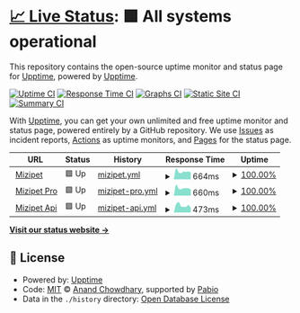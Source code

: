 # [📈 Live Status](https://upptime.github.io/upptime): <!--live status--> **🟩 All systems operational**

This repository contains the open-source uptime monitor and status page for [Upptime](https://upptime.js.org), powered by [Upptime](https://github.com/upptime/upptime).

[![Uptime CI](https://github.com/mizipets/upptime/workflows/Uptime%20CI/badge.svg)](https://github.com/mizipets/upptime/actions?query=workflow%3A%22Uptime+CI%22)
[![Response Time CI](https://github.com/mizipets/upptime/workflows/Response%20Time%20CI/badge.svg)](https://github.com/mizipets/upptime/actions?query=workflow%3A%22Response+Time+CI%22)
[![Graphs CI](https://github.com/mizipets/upptime/workflows/Graphs%20CI/badge.svg)](https://github.com/mizipets/upptime/actions?query=workflow%3A%22Graphs+CI%22)
[![Static Site CI](https://github.com/mizipets/upptime/workflows/Static%20Site%20CI/badge.svg)](https://github.com/mizipets/upptime/actions?query=workflow%3A%22Static+Site+CI%22)
[![Summary CI](https://github.com/mizipets/upptime/workflows/Summary%20CI/badge.svg)](https://github.com/mizipets/upptime/actions?query=workflow%3A%22Summary+CI%22)

With [Upptime](https://upptime.js.org), you can get your own unlimited and free uptime monitor and status page, powered entirely by a GitHub repository. We use [Issues](https://github.com/upptime/upptime/issues) as incident reports, [Actions](https://github.com/mizipets/upptime/actions) as uptime monitors, and [Pages](https://upptime.github.io/upptime) for the status page.

<!--start: status pages-->
<!-- This summary is generated by Upptime (https://github.com/upptime/upptime) -->
<!-- Do not edit this manually, your changes will be overwritten -->
<!-- prettier-ignore -->
| URL | Status | History | Response Time | Uptime |
| --- | ------ | ------- | ------------- | ------ |
| <img alt="" src="https://icons.duckduckgo.com/ip3/mizipet.com.ico" height="13"> [Mizipet](https://mizipet.com) | 🟩 Up | [mizipet.yml](https://github.com/mizipets/uptime/commits/HEAD/history/mizipet.yml) | <details><summary><img alt="Response time graph" src="./graphs/mizipet/response-time-week.png" height="20"> 664ms</summary><br><a href="https://mizipets.github.io/uptime/history/mizipet"><img alt="Response time 664" src="https://img.shields.io/endpoint?url=https%3A%2F%2Fraw.githubusercontent.com%2Fmizipets%2Fuptime%2FHEAD%2Fapi%2Fmizipet%2Fresponse-time.json"></a><br><a href="https://mizipets.github.io/uptime/history/mizipet"><img alt="24-hour response time 606" src="https://img.shields.io/endpoint?url=https%3A%2F%2Fraw.githubusercontent.com%2Fmizipets%2Fuptime%2FHEAD%2Fapi%2Fmizipet%2Fresponse-time-day.json"></a><br><a href="https://mizipets.github.io/uptime/history/mizipet"><img alt="7-day response time 664" src="https://img.shields.io/endpoint?url=https%3A%2F%2Fraw.githubusercontent.com%2Fmizipets%2Fuptime%2FHEAD%2Fapi%2Fmizipet%2Fresponse-time-week.json"></a><br><a href="https://mizipets.github.io/uptime/history/mizipet"><img alt="30-day response time 664" src="https://img.shields.io/endpoint?url=https%3A%2F%2Fraw.githubusercontent.com%2Fmizipets%2Fuptime%2FHEAD%2Fapi%2Fmizipet%2Fresponse-time-month.json"></a><br><a href="https://mizipets.github.io/uptime/history/mizipet"><img alt="1-year response time 664" src="https://img.shields.io/endpoint?url=https%3A%2F%2Fraw.githubusercontent.com%2Fmizipets%2Fuptime%2FHEAD%2Fapi%2Fmizipet%2Fresponse-time-year.json"></a></details> | <details><summary><a href="https://mizipets.github.io/uptime/history/mizipet">100.00%</a></summary><a href="https://mizipets.github.io/uptime/history/mizipet"><img alt="All-time uptime 100.00%" src="https://img.shields.io/endpoint?url=https%3A%2F%2Fraw.githubusercontent.com%2Fmizipets%2Fuptime%2FHEAD%2Fapi%2Fmizipet%2Fuptime.json"></a><br><a href="https://mizipets.github.io/uptime/history/mizipet"><img alt="24-hour uptime 100.00%" src="https://img.shields.io/endpoint?url=https%3A%2F%2Fraw.githubusercontent.com%2Fmizipets%2Fuptime%2FHEAD%2Fapi%2Fmizipet%2Fuptime-day.json"></a><br><a href="https://mizipets.github.io/uptime/history/mizipet"><img alt="7-day uptime 100.00%" src="https://img.shields.io/endpoint?url=https%3A%2F%2Fraw.githubusercontent.com%2Fmizipets%2Fuptime%2FHEAD%2Fapi%2Fmizipet%2Fuptime-week.json"></a><br><a href="https://mizipets.github.io/uptime/history/mizipet"><img alt="30-day uptime 100.00%" src="https://img.shields.io/endpoint?url=https%3A%2F%2Fraw.githubusercontent.com%2Fmizipets%2Fuptime%2FHEAD%2Fapi%2Fmizipet%2Fuptime-month.json"></a><br><a href="https://mizipets.github.io/uptime/history/mizipet"><img alt="1-year uptime 100.00%" src="https://img.shields.io/endpoint?url=https%3A%2F%2Fraw.githubusercontent.com%2Fmizipets%2Fuptime%2FHEAD%2Fapi%2Fmizipet%2Fuptime-year.json"></a></details>
| <img alt="" src="https://icons.duckduckgo.com/ip3/pro.mizipet.com.ico" height="13"> [Mizipet Pro](https://pro.mizipet.com) | 🟩 Up | [mizipet-pro.yml](https://github.com/mizipets/uptime/commits/HEAD/history/mizipet-pro.yml) | <details><summary><img alt="Response time graph" src="./graphs/mizipet-pro/response-time-week.png" height="20"> 660ms</summary><br><a href="https://mizipets.github.io/uptime/history/mizipet-pro"><img alt="Response time 660" src="https://img.shields.io/endpoint?url=https%3A%2F%2Fraw.githubusercontent.com%2Fmizipets%2Fuptime%2FHEAD%2Fapi%2Fmizipet-pro%2Fresponse-time.json"></a><br><a href="https://mizipets.github.io/uptime/history/mizipet-pro"><img alt="24-hour response time 686" src="https://img.shields.io/endpoint?url=https%3A%2F%2Fraw.githubusercontent.com%2Fmizipets%2Fuptime%2FHEAD%2Fapi%2Fmizipet-pro%2Fresponse-time-day.json"></a><br><a href="https://mizipets.github.io/uptime/history/mizipet-pro"><img alt="7-day response time 660" src="https://img.shields.io/endpoint?url=https%3A%2F%2Fraw.githubusercontent.com%2Fmizipets%2Fuptime%2FHEAD%2Fapi%2Fmizipet-pro%2Fresponse-time-week.json"></a><br><a href="https://mizipets.github.io/uptime/history/mizipet-pro"><img alt="30-day response time 660" src="https://img.shields.io/endpoint?url=https%3A%2F%2Fraw.githubusercontent.com%2Fmizipets%2Fuptime%2FHEAD%2Fapi%2Fmizipet-pro%2Fresponse-time-month.json"></a><br><a href="https://mizipets.github.io/uptime/history/mizipet-pro"><img alt="1-year response time 660" src="https://img.shields.io/endpoint?url=https%3A%2F%2Fraw.githubusercontent.com%2Fmizipets%2Fuptime%2FHEAD%2Fapi%2Fmizipet-pro%2Fresponse-time-year.json"></a></details> | <details><summary><a href="https://mizipets.github.io/uptime/history/mizipet-pro">100.00%</a></summary><a href="https://mizipets.github.io/uptime/history/mizipet-pro"><img alt="All-time uptime 100.00%" src="https://img.shields.io/endpoint?url=https%3A%2F%2Fraw.githubusercontent.com%2Fmizipets%2Fuptime%2FHEAD%2Fapi%2Fmizipet-pro%2Fuptime.json"></a><br><a href="https://mizipets.github.io/uptime/history/mizipet-pro"><img alt="24-hour uptime 100.00%" src="https://img.shields.io/endpoint?url=https%3A%2F%2Fraw.githubusercontent.com%2Fmizipets%2Fuptime%2FHEAD%2Fapi%2Fmizipet-pro%2Fuptime-day.json"></a><br><a href="https://mizipets.github.io/uptime/history/mizipet-pro"><img alt="7-day uptime 100.00%" src="https://img.shields.io/endpoint?url=https%3A%2F%2Fraw.githubusercontent.com%2Fmizipets%2Fuptime%2FHEAD%2Fapi%2Fmizipet-pro%2Fuptime-week.json"></a><br><a href="https://mizipets.github.io/uptime/history/mizipet-pro"><img alt="30-day uptime 100.00%" src="https://img.shields.io/endpoint?url=https%3A%2F%2Fraw.githubusercontent.com%2Fmizipets%2Fuptime%2FHEAD%2Fapi%2Fmizipet-pro%2Fuptime-month.json"></a><br><a href="https://mizipets.github.io/uptime/history/mizipet-pro"><img alt="1-year uptime 100.00%" src="https://img.shields.io/endpoint?url=https%3A%2F%2Fraw.githubusercontent.com%2Fmizipets%2Fuptime%2FHEAD%2Fapi%2Fmizipet-pro%2Fuptime-year.json"></a></details>
| <img alt="" src="https://icons.duckduckgo.com/ip3/api.mizipet.com.ico" height="13"> [Mizipet Api](https://api.mizipet.com/v1) | 🟩 Up | [mizipet-api.yml](https://github.com/mizipets/uptime/commits/HEAD/history/mizipet-api.yml) | <details><summary><img alt="Response time graph" src="./graphs/mizipet-api/response-time-week.png" height="20"> 473ms</summary><br><a href="https://mizipets.github.io/uptime/history/mizipet-api"><img alt="Response time 473" src="https://img.shields.io/endpoint?url=https%3A%2F%2Fraw.githubusercontent.com%2Fmizipets%2Fuptime%2FHEAD%2Fapi%2Fmizipet-api%2Fresponse-time.json"></a><br><a href="https://mizipets.github.io/uptime/history/mizipet-api"><img alt="24-hour response time 424" src="https://img.shields.io/endpoint?url=https%3A%2F%2Fraw.githubusercontent.com%2Fmizipets%2Fuptime%2FHEAD%2Fapi%2Fmizipet-api%2Fresponse-time-day.json"></a><br><a href="https://mizipets.github.io/uptime/history/mizipet-api"><img alt="7-day response time 473" src="https://img.shields.io/endpoint?url=https%3A%2F%2Fraw.githubusercontent.com%2Fmizipets%2Fuptime%2FHEAD%2Fapi%2Fmizipet-api%2Fresponse-time-week.json"></a><br><a href="https://mizipets.github.io/uptime/history/mizipet-api"><img alt="30-day response time 473" src="https://img.shields.io/endpoint?url=https%3A%2F%2Fraw.githubusercontent.com%2Fmizipets%2Fuptime%2FHEAD%2Fapi%2Fmizipet-api%2Fresponse-time-month.json"></a><br><a href="https://mizipets.github.io/uptime/history/mizipet-api"><img alt="1-year response time 473" src="https://img.shields.io/endpoint?url=https%3A%2F%2Fraw.githubusercontent.com%2Fmizipets%2Fuptime%2FHEAD%2Fapi%2Fmizipet-api%2Fresponse-time-year.json"></a></details> | <details><summary><a href="https://mizipets.github.io/uptime/history/mizipet-api">100.00%</a></summary><a href="https://mizipets.github.io/uptime/history/mizipet-api"><img alt="All-time uptime 100.00%" src="https://img.shields.io/endpoint?url=https%3A%2F%2Fraw.githubusercontent.com%2Fmizipets%2Fuptime%2FHEAD%2Fapi%2Fmizipet-api%2Fuptime.json"></a><br><a href="https://mizipets.github.io/uptime/history/mizipet-api"><img alt="24-hour uptime 100.00%" src="https://img.shields.io/endpoint?url=https%3A%2F%2Fraw.githubusercontent.com%2Fmizipets%2Fuptime%2FHEAD%2Fapi%2Fmizipet-api%2Fuptime-day.json"></a><br><a href="https://mizipets.github.io/uptime/history/mizipet-api"><img alt="7-day uptime 100.00%" src="https://img.shields.io/endpoint?url=https%3A%2F%2Fraw.githubusercontent.com%2Fmizipets%2Fuptime%2FHEAD%2Fapi%2Fmizipet-api%2Fuptime-week.json"></a><br><a href="https://mizipets.github.io/uptime/history/mizipet-api"><img alt="30-day uptime 100.00%" src="https://img.shields.io/endpoint?url=https%3A%2F%2Fraw.githubusercontent.com%2Fmizipets%2Fuptime%2FHEAD%2Fapi%2Fmizipet-api%2Fuptime-month.json"></a><br><a href="https://mizipets.github.io/uptime/history/mizipet-api"><img alt="1-year uptime 100.00%" src="https://img.shields.io/endpoint?url=https%3A%2F%2Fraw.githubusercontent.com%2Fmizipets%2Fuptime%2FHEAD%2Fapi%2Fmizipet-api%2Fuptime-year.json"></a></details>

<!--end: status pages-->

[**Visit our status website →**](https://upptime.github.io/upptime)

## 📄 License

- Powered by: [Upptime](https://github.com/upptime/upptime)
- Code: [MIT](./LICENSE) © [Anand Chowdhary](https://anandchowdhary.com), supported by [Pabio](https://pabio.com)
- Data in the `./history` directory: [Open Database License](https://opendatacommons.org/licenses/odbl/1-0/)
